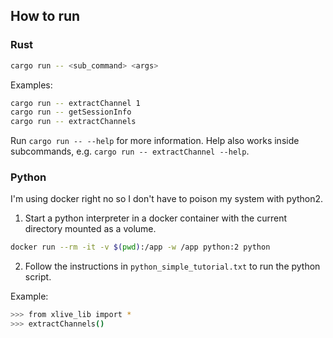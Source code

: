 ## How to run

### Rust
```bash
cargo run -- <sub_command> <args>
```

Examples:
```bash
cargo run -- extractChannel 1
cargo run -- getSessionInfo
cargo run -- extractChannels
```

Run `cargo run -- --help` for more information.
Help also works inside subcommands, e.g. `cargo run -- extractChannel --help`.


### Python

I'm using docker right no so I don't have to poison my system with python2.

1. Start a python interpreter in a docker container with the current directory mounted as a volume.

```bash
docker run --rm -it -v $(pwd):/app -w /app python:2 python
```

2. Follow the instructions in `python_simple_tutorial.txt` to run the python script.

Example:
```bash
>>> from xlive_lib import *
>>> extractChannels()
```